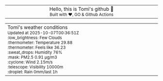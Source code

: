 
<div align="center">
<table>
<tbody>
<td align="center">
<img width="2000" height="0"><br>
Hello, this is Tomi's github 👋<br>
<sup>Built with ❤️, GO & Github Actions</sup><br>
<img width="2000" height="0">
</td>
</tbody>
</table>
</div>
<table>
<tbody>
<td align="left">
<img width="2000" height="0"><br>
Tomi's weather conditions<br>
<sup>Updated at 2025-10-07T00:36:51Z</sup><br>
<sup>:low_brightness: Few Clouds</sup><br>
<sup>:thermometer: Temperature 29.88 </sup><br>
<sup>:thermometer: Feels like 36.23</sup><br>
<sup>:sweat_drops: Humidity 76%</sup><br>
<sup>:mask: PM2.5 0.91 μg/m3</sup><br>
<sup>:cyclone: Wind 2.15m/s </sup><br>
<sup>:telescope: Visibility 10000m </sup><br>
<sup>:droplet: Rain 0mm/last 1h </sup><br>
<img width="2000" height="0">
</td>
<td align="left">
<img width="2000" height="0"><br>
<br>
<img width="2000" height="0">
</td>
</tbody>
</table>
</div>
    
